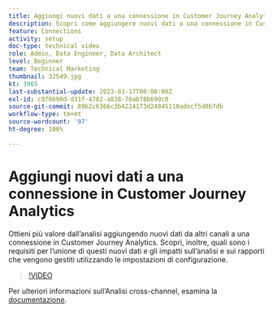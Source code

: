 ```yaml
---
title: Aggiungi nuovi dati a una connessione in Customer Journey Analytics
description: Scopri come aggiungere nuovi dati a una connessione in Customer Journey Analytics per ottenere più valore dall’analisi.
feature: Connections
activity: setup
doc-type: technical video
role: Admin, Data Engineer, Data Architect
level: Beginner
team: Technical Marketing
thumbnail: 32549.jpg
kt: 3965
last-substantial-update: 2023-03-17T00:00:00Z
exl-id: c8f0b90d-d31f-4702-a838-70ab78b690c0
source-git-commit: 89b2c6366c3b4224173d24845110adecf5d0b7db
workflow-type: tm+mt
source-wordcount: '97'
ht-degree: 100%

---
```


# Aggiungi nuovi dati a una connessione in Customer Journey Analytics

Ottieni più valore dall’analisi aggiungendo nuovi dati da altri canali a una connessione in Customer Journey Analytics. Scopri, inoltre, quali sono i requisiti per l’unione di questi nuovi dati e gli impatti sull’analisi e sui rapporti che vengono gestiti utilizzando le impostazioni di configurazione.

>[!VIDEO](https://video.tv.adobe.com/v/32549/?learn=on&quality=12&learn=on)

Per ulteriori informazioni sull’Analisi cross-channel, esamina la [documentazione](https://experienceleague.adobe.com/docs/analytics-platform/using/cca/overview.html?lang=it).
